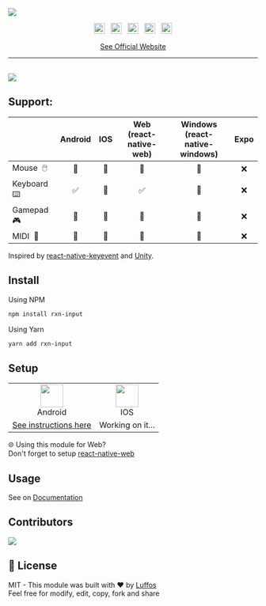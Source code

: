 <a href="#" align="center">
  <img src="https://user-images.githubusercontent.com/28831375/191027718-1af2dec4-8ad4-489d-b3f6-839aab7d32bf.png">
</a>

<p align="center">
  <img height="22px" alt="GitHub" src="https://img.shields.io/github/license/Luffos/rxn-input?style=for-the-badge"> ‎ ‎ <img height="22px" alt="GitHub issues" src="https://img.shields.io/github/issues-raw/luffos/rxn-input?style=for-the-badge"> ‎ ‎ <img height="22px" alt="GitHub code size in bytes" src="https://img.shields.io/github/languages/code-size/luffos/rxn-input?style=for-the-badge"> ‎ ‎ <img height="22px" alt="GitHub last commit (branch)" src="https://img.shields.io/github/last-commit/luffos/rxn-input/main?style=for-the-badge"> ‎ ‎ <img height="22px" alt="GitHub package.json version" src="https://img.shields.io/github/package-json/v/luffos/rxn-input?style=for-the-badge">
</p>

<p align="center"><a href="https://luffos.github.io/rxn-input">See Official Website</a></p>

---------------------------------------------

</br>

<img src="https://camo.githubusercontent.com/8f5a77113f402feb14ff5ad400ecc54096e2a6dc8add6020373255152f3d0cba/687474703a2f2f7777772e616e696d617465646769662e6e65742f756e646572636f6e737472756374696f6e2f616e696d303230352d315f65302e676966"/>

## Support:

|               | Android | IOS | Web <br/>(react-native-web) | Windows <br/>(react-native-windows) |  Expo  |
|----------------|:-------:|:---:|:----------------------:|:---------------------------------------:|:------:|
| Mouse‎ ‎ 🖱️    |    🚧  |  🚧  |            🚧        |                    🚧                   |   ❌  |
| Keyboard‎ ‎ ⌨️ |    ✅  |  🚧  |            ✅        |                    🚧                   |   ❌  |
| Gamepad‎ ‎ 🎮  |    🚧  |  🚧  |            🚧        |                    🚧                   |   ❌  |
| MIDI‎ ‎ 🎹     |    🚧  |  🚧  |            🚧        |                    🚧                   |   ❌  |

Inspired by [react-native-keyevent](https://github.com/kevinejohn/react-native-keyevent) and [Unity](https://unity.com).

##  Install

Using NPM
```sh
npm install rxn-input
```

Using Yarn
```sh
yarn add rxn-input
```

## Setup

<table>
  <tr>
    <td align="center"><img width="46" src="https://cdn.vox-cdn.com/thumbor/kL-Z76ZSmU6AUOBanezRDqSQ7us=/1400x1400/filters:format(jpeg)/cdn.vox-cdn.com/uploads/chorus_asset/file/19086219/Android_logo_stacked__RGB_.jpg"/><br/>Android</td>
     <td align="center"><img width="46" src="https://encrypted-tbn0.gstatic.com/images?q=tbn:ANd9GcSfnunL1fJZICp_7tCdH7lqBZ6K8CXgBGFu4Q&usqp=CAU"/><br/>IOS</td>
  </tr>
  <tr>
    <td align="center"><a href="./docs/ANDROID_SETUP.md">See instructions here</a></td>
    <td align="center">Working on it...</td>
  </tr>
 </table>

🌐 Using this module for Web?<br/>Don't forget to setup [react-native-web](https://github.com/necolas/react-native-web)

## Usage

See on [Documentation](https://luffos.github.io/rxn-input/docs)

## Contributors

<a href = "https://github.com/Luffos/rxn-input/graphs/contributors">
  <img src = "https://contrib.rocks/image?repo=Luffos/rxn-input"/>
</a>

##  📄 License
MIT - This module was built with ❤️ by [Luffos](https://github.com/Luffos)<br/>Feel free for modify, edit, copy, fork and share
